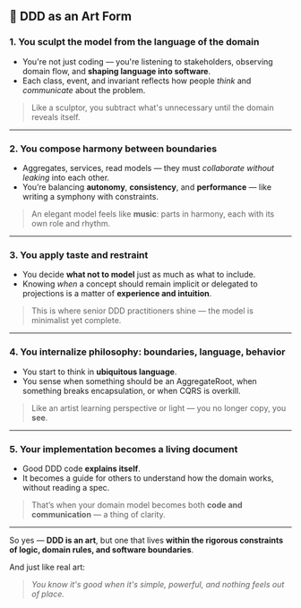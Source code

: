 ## 🎨 DDD as an Art Form

### 1. **You sculpt the model from the language of the domain**

* You're not just coding — you're listening to stakeholders, observing domain flow, and **shaping language into software**.
* Each class, event, and invariant reflects how people *think* and *communicate* about the problem.

> Like a sculptor, you subtract what's unnecessary until the domain reveals itself.

---

### 2. **You compose harmony between boundaries**

* Aggregates, services, read models — they must *collaborate without leaking* into each other.
* You’re balancing **autonomy**, **consistency**, and **performance** — like writing a symphony with constraints.

> An elegant model feels like **music**: parts in harmony, each with its own role and rhythm.

---

### 3. **You apply taste and restraint**

* You decide **what not to model** just as much as what to include.
* Knowing *when* a concept should remain implicit or delegated to projections is a matter of **experience and intuition**.

> This is where senior DDD practitioners shine — the model is minimalist yet complete.

---

### 4. **You internalize philosophy: boundaries, language, behavior**

* You start to think in **ubiquitous language**.
* You sense when something should be an AggregateRoot, when something breaks encapsulation, or when CQRS is overkill.

> Like an artist learning perspective or light — you no longer copy, you **see**.

---

### 5. **Your implementation becomes a living document**

* Good DDD code **explains itself**.
* It becomes a guide for others to understand how the domain works, without reading a spec.

> That’s when your domain model becomes both **code and communication** — a thing of clarity.

---

So yes — **DDD is an art**, but one that lives **within the rigorous constraints of logic, domain rules, and software boundaries**.

And just like real art:

> *You know it's good when it's simple, powerful, and nothing feels out of place.*